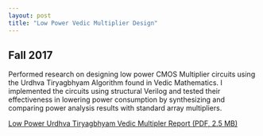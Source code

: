 ```yaml
---
layout: post
title: "Low Power Vedic Multiplier Design"
---
```

## Fall 2017

Performed research on designing low power CMOS Multiplier circuits using the Urdhva Tiryagbhyam Algorithm found in Vedic Mathematics. I implemented the circuits using structural Verilog and tested their effectiveness in lowering power consumption by synthesizing and comparing power analysis results with standard array multipliers.

[Low Power Urdhva Tiryagbhyam Vedic Multipler Report (PDF, 2.5 MB)](https://zackfravel.github.io/assets/pdf/vedic.pdf)  

